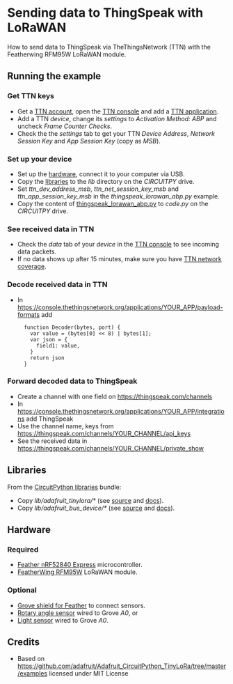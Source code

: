 # Sending data to ThingSpeak with LoRaWAN
How to send data to ThingSpeak via TheThingsNetwork (TTN) with the Featherwing RFM95W LoRaWAN module.

## Running the example
### Get TTN keys
* Get a [TTN account](https://www.thethingsnetwork.org/), open the [TTN console](https://console.thethingsnetwork.org/) and add a [TTN application](https://console.thethingsnetwork.org/applications).
* Add a TTN *device*, change its *settings* to *Activation Method: ABP* and uncheck *Frame Counter Checks*.
* Check the the *settings* tab to get your TTN *Device Address*, *Network Session Key* and *App Session Key* (copy as *MSB*).

### Set up your device
* Set up the [hardware](#Hardware), connect it to your computer via USB.
* Copy the [libraries](#Libraries) to the _lib_ directory on the _CIRCUITPY_ drive.
* Set *ttn_dev_address_msb*, *ttn_net_session_key_msb* and *ttn_app_session_key_msb* in the *thingspeak_lorawan_abp.py* example.
* Copy the content of [thingspeak_lorawan_abp.py](thingspeak_lorawan_abp.py) to _code.py_ on the _CIRCUITPY_ drive.

### See received data in TTN
* Check the *data* tab of your *device* in the [TTN console](https://console.thethingsnetwork.org/) to see incoming data packets.
* If no data shows up after 15 minutes, make sure you have [TTN network coverage](https://www.thethingsnetwork.org/community/).

### Decode received data in TTN
* In https://console.thethingsnetwork.org/applications/YOUR_APP/payload-formats add

        function Decoder(bytes, port) { 
          var value = (bytes[0] << 8) | bytes[1];
          var json = {
            field1: value,
          }
          return json
        }

### Forward decoded data to ThingSpeak
* Create a channel with one field on https://thingspeak.com/channels
* In https://console.thethingsnetwork.org/applications/YOUR_APP/integrations add ThingSpeak
* Use the channel name, keys from https://thingspeak.com/channels/YOUR_CHANNEL/api_keys
* See the received data in https://thingspeak.com/channels/YOUR_CHANNEL/private_show

## Libraries
From the [CircuitPython libraries](https://circuitpython.org/libraries) bundle:
* Copy _lib/adafruit_tinylora/*_ (see [source](https://github.com/adafruit/Adafruit_CircuitPython_TinyLoRa/) and [docs](https://circuitpython.readthedocs.io/projects/tinylora/en/latest/index.html)).
* Copy _lib/adafruit_bus_device/*_ (see [source](https://github.com/adafruit/Adafruit_CircuitPython_BusDevice/) and [docs](https://circuitpython.readthedocs.io/projects/busdevice/en/latest/index.html)).

## Hardware
### Required
* [Feather nRF52840 Express](https://github.com/fhnw-imvs/fhnw-idb/wiki/Feather-nRF52840-Express) microcontroller.
* [FeatherWing RFM95W](https://github.com/fhnw-imvs/fhnw-idb/wiki/FeatherWing-RFM95W) LoRaWAN module.

### Optional
* [Grove shield for Feather](https://github.com/fhnw-imvs/fhnw-idb/wiki/Grove-Adapters#grove-shield-for-feather) to connect sensors.
* [Rotary angle sensor](https://github.com/fhnw-imvs/fhnw-idb/wiki/Grove-Sensors#rotary-angle-sensor) wired to Grove _A0_, or
* [Light sensor](https://github.com/fhnw-imvs/fhnw-idb/wiki/Grove-Sensors#light-sensor-v12) wired to Grove _A0_.

## Credits
* Based on https://github.com/adafruit/Adafruit_CircuitPython_TinyLoRa/tree/master/examples licensed under MIT License
